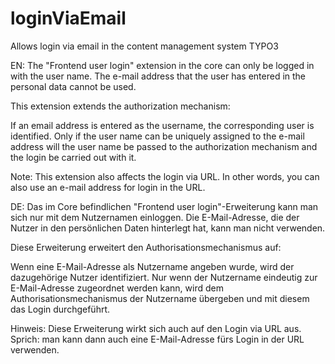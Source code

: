 # loginViaEmail
Allows login via email in the content management system TYPO3


EN:
The "Frontend user login" extension in the core can only be logged in with the user name.  The e-mail address that the user has entered in the personal data cannot be used. 

This extension extends the authorization mechanism: 

If an email address is entered as the username, the corresponding user is identified. Only if the user name can be uniquely assigned to the e-mail address will the user name be passed to the authorization mechanism and the login be carried out with it. 

Note: This extension also affects the login via URL. In other words, you can also use an e-mail address for login in the URL. 

DE: 
Das im Core befindlichen "Frontend user login"-Erweiterung kann man sich nur mit dem Nutzernamen einloggen.  Die E-Mail-Adresse, die der Nutzer in den persönlichen Daten hinterlegt hat, kann man nicht verwenden. 

Diese Erweiterung erweitert den Authorisationsmechanismus auf: 

Wenn eine E-Mail-Adresse als Nutzername angeben wurde, wird der dazugehörige Nutzer identifiziert. Nur wenn der Nutzername eindeutig  zur E-Mail-Adresse zugeordnet werden kann, wird dem Authorisationsmechanismus der Nutzername übergeben und mit diesem das Login durchgeführt. 

Hinweis: Diese Erweiterung wirkt sich auch auf den Login via URL aus. Sprich: man kann dann auch eine E-Mail-Adresse fürs Login in der URL verwenden. 
